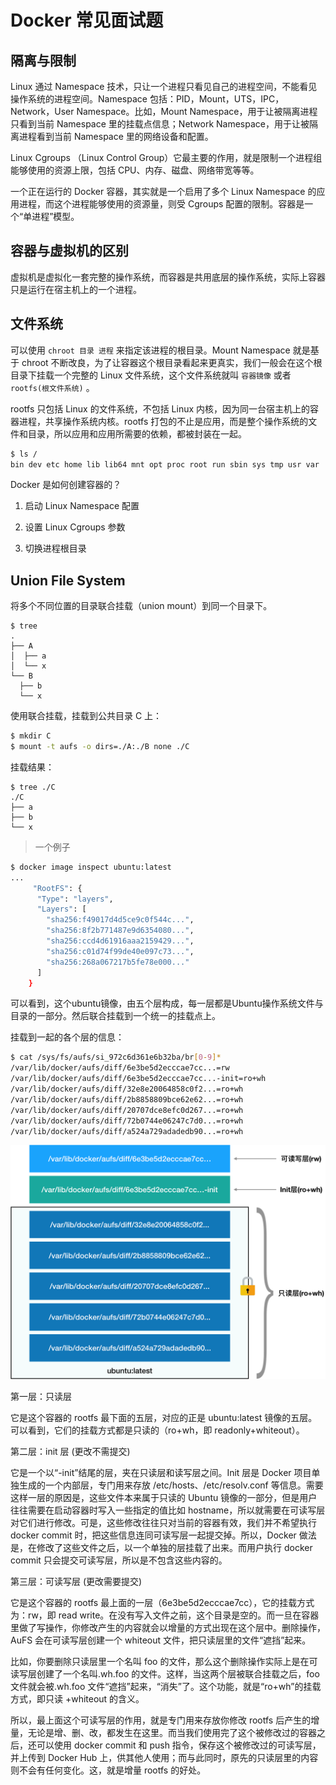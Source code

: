 # Docker 常见面试题

## 隔离与限制

Linux 通过 Namespace 技术，只让一个进程只看见自己的进程空间，不能看见操作系统的进程空间。Namespace 包括：PID，Mount，UTS，IPC，Network，User Namespace。比如，Mount Namespace，用于让被隔离进程只看到当前 Namespace 里的挂载点信息；Network Namespace，用于让被隔离进程看到当前 Namespace 里的网络设备和配置。

Linux Cgroups （Linux Control Group）它最主要的作用，就是限制一个进程组能够使用的资源上限，包括 CPU、内存、磁盘、网络带宽等等。 

一个正在运行的 Docker 容器，其实就是一个启用了多个 Linux Namespace 的应用进程，而这个进程能够使用的资源量，则受 Cgroups 配置的限制。容器是一个“单进程”模型。

## 容器与虚拟机的区别

虚拟机是虚拟化一套完整的操作系统，而容器是共用底层的操作系统，实际上容器只是运行在宿主机上的一个进程。

## 文件系统

可以使用 `chroot 目录 进程` 来指定该进程的根目录。Mount Namespace 就是基于 chroot 不断改良，为了让容器这个根目录看起来更真实，我们一般会在这个根目录下挂载一个完整的 Linux 文件系统，这个文件系统就叫 `容器镜像` 或者 `rootfs(根文件系统)` 。

rootfs 只包括 Linux 的文件系统，不包括 Linux 内核，因为同一台宿主机上的容器进程，共享操作系统内核。rootfs 打包的不止是应用，而是整个操作系统的文件和目录，所以应用和应用所需要的依赖，都被封装在一起。

```bash
$ ls /
bin dev etc home lib lib64 mnt opt proc root run sbin sys tmp usr var
```

Docker 是如何创建容器的？

1. 启动 Linux Namespace 配置

2. 设置 Linux Cgroups 参数

3. 切换进程根目录

## Union File System

将多个不同位置的目录联合挂载（union mount）到同一个目录下。

```
$ tree
.
├── A
│  ├── a
│  └── x
└── B
  ├── b
  └── x
```

使用联合挂载，挂载到公共目录 C 上：

```bash
$ mkdir C
$ mount -t aufs -o dirs=./A:./B none ./C
```

挂载结果：

```
$ tree ./C
./C
├── a
├── b
└── x
```

> 一个例子

```bash
$ docker image inspect ubuntu:latest
...
     "RootFS": {
      "Type": "layers",
      "Layers": [
        "sha256:f49017d4d5ce9c0f544c...",
        "sha256:8f2b771487e9d6354080...",
        "sha256:ccd4d61916aaa2159429...",
        "sha256:c01d74f99de40e097c73...",
        "sha256:268a067217b5fe78e000..."
      ]
    }
```

可以看到，这个ubuntu镜像，由五个层构成，每一层都是Ubuntu操作系统文件与目录的一部分。然后联合挂载到一个统一的挂载点上。

挂载到一起的各个层的信息：

```bash
$ cat /sys/fs/aufs/si_972c6d361e6b32ba/br[0-9]*
/var/lib/docker/aufs/diff/6e3be5d2ecccae7cc...=rw
/var/lib/docker/aufs/diff/6e3be5d2ecccae7cc...-init=ro+wh
/var/lib/docker/aufs/diff/32e8e20064858c0f2...=ro+wh
/var/lib/docker/aufs/diff/2b8858809bce62e62...=ro+wh
/var/lib/docker/aufs/diff/20707dce8efc0d267...=ro+wh
/var/lib/docker/aufs/diff/72b0744e06247c7d0...=ro+wh
/var/lib/docker/aufs/diff/a524a729adadedb90...=ro+wh
```

![](./images/1.webp)

第一层：只读层

它是这个容器的 rootfs 最下面的五层，对应的正是 ubuntu:latest 镜像的五层。可以看到，它们的挂载方式都是只读的（ro+wh，即 readonly+whiteout）。

第二层：init 层 (更改不需提交)

它是一个以“-init”结尾的层，夹在只读层和读写层之间。Init 层是 Docker 项目单独生成的一个内部层，专门用来存放 /etc/hosts、/etc/resolv.conf 等信息。需要这样一层的原因是，这些文件本来属于只读的 Ubuntu 镜像的一部分，但是用户往往需要在启动容器时写入一些指定的值比如 hostname，所以就需要在可读写层对它们进行修改。可是，这些修改往往只对当前的容器有效，我们并不希望执行 docker commit 时，把这些信息连同可读写层一起提交掉。所以，Docker 做法是，在修改了这些文件之后，以一个单独的层挂载了出来。而用户执行 docker commit 只会提交可读写层，所以是不包含这些内容的。

第三层：可读写层 (更改需要提交)

它是这个容器的 rootfs 最上面的一层（6e3be5d2ecccae7cc），它的挂载方式为：rw，即 read write。在没有写入文件之前，这个目录是空的。而一旦在容器里做了写操作，你修改产生的内容就会以增量的方式出现在这个层中。删除操作，AuFS 会在可读写层创建一个 whiteout 文件，把只读层里的文件“遮挡”起来。

比如，你要删除只读层里一个名叫 foo 的文件，那么这个删除操作实际上是在可读写层创建了一个名叫.wh.foo 的文件。这样，当这两个层被联合挂载之后，foo 文件就会被.wh.foo 文件“遮挡”起来，“消失”了。这个功能，就是“ro+wh”的挂载方式，即只读 +whiteout 的含义。

所以，最上面这个可读写层的作用，就是专门用来存放你修改 rootfs 后产生的增量，无论是增、删、改，都发生在这里。而当我们使用完了这个被修改过的容器之后，还可以使用 docker commit 和 push 指令，保存这个被修改过的可读写层，并上传到 Docker Hub 上，供其他人使用；而与此同时，原先的只读层里的内容则不会有任何变化。这，就是增量 rootfs 的好处。
